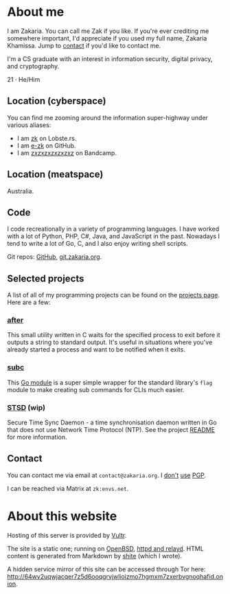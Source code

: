 # About me

I am Zakaria. You can call me Zak if you like. If you're ever crediting me somewhere important, I'd appreciate if you used my full name, Zakaria Khamissa. Jump to [contact](#Contact) if you'd like to contact me.

I'm a CS graduate with an interest in information security, digital privacy, and cryptography.

21 &sdot; He/Him

## Location (cyberspace)

You can find me zooming around the information super-highway under various aliases:

* I am [zk](https://lobste.rs/u/zk) on Lobste.rs.
* I am [e-zk](https://github.com/e-zk/) on GitHub.
* I am [zxzxzxzxzxzxz](https://bandcamp.com/zxzxzxzxzxzxz) on Bandcamp.

## Location (meatspace)

Australia.

## Code

I code recreationally in a variety of programming languages. I have worked with a lot of Python, PHP, C#, Java, and JavaScript in the past. Nowadays I tend to write a lot of Go, C, and I also enjoy writing shell scripts.

Git repos: [GitHub](https://github.com/e-zk/), [git.zakaria.org](https://git.zakaria.org/).

## Selected projects

A list of all of my programming projects can be found on the [projects page](/projects.html). Here are a few:

### [after](https://github.com/e-zk/after)

This small utility written in C waits for the specified process to exit 
before it outputs a string to standard output. It's useful in situations 
where you've already started a process and want to be notified when it exits.  

### [subc](https://github.com/e-zk/subc)

This [Go module](https://pkg.go.dev/github.com/e-zk/subc) is a super simple wrapper for the standard library's `flag`
module to make creating sub commands for CLIs much easier.

### [STSD](https://github.com/e-zk/stsd) (wip)

Secure Time Sync Daemon - a time synchronisation daemon written in Go that does 
not use Network Time Protocol (NTP). See the project [README](https://raw.githubusercontent.com/e-zk/stsd/trunk/README) for more information.

## Contact

You can contact me via email at `contact@zakaria.org`. I [don't](https://blog.cryptographyengineering.com/2014/08/13/whats-matter-with-pgp/) [use](https://efail.de/) [PGP](https://latacora.singles/2019/07/16/the-pgp-problem.html).

I can be reached via Matrix at `zk:envs.net`.

# About this website

Hosting of this server is provided by [Vultr](https://vultr.com/).

The site is a static one; running on [OpenBSD](https://openbsd.org/), [httpd and relayd](https://bsd.plumbing/). HTML content is generated from Markdown by [shite](https://git.zakaria.org/shite/file/README.html) (which I wrote).  

A hidden service mirror of this site can be accessed through Tor here: http://64wv2uqwjacqer7z5d6ooqgrvjwlioizmo7hgmxm7zxerbvgnoqhafid.onion.

